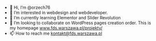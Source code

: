 - 👋 Hi, I’m @orzech76
- 👀 I’m interested in webdesign and webdeveloper.
- 🌱 I’m currently learning Elementor and Slider Revolution
- 💞️ I’m looking to collaborate on WordPress pages creation order. This is my homepage www.fds.warszawa.pl/projekty/
- 📫 How to reach me kontakt@fds.warszawa.pl 

<!---
orzech76/orzech76 is a ✨ special ✨ repository because its `README.md` (this file) appears on your GitHub profile.
You can click the Preview link to take a look at your changes.
--->
